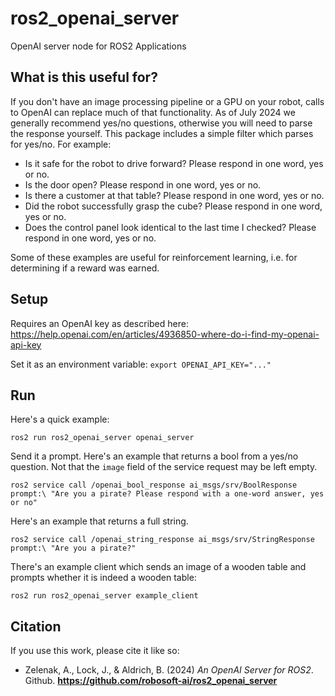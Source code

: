# ros2_openai_server

OpenAI server node for ROS2 Applications

## What is this useful for?

If you don't have an image processing pipeline or a GPU on your robot, calls to OpenAI can replace much of that functionality. As of July 2024 we generally recommend yes/no questions, otherwise you will need to parse the response yourself. This package includes a simple filter which parses for yes/no. For example:

- Is it safe for the robot to drive forward? Please respond in one word, yes or no.
- Is the door open? Please respond in one word, yes or no.
- Is there a customer at that table? Please respond in one word, yes or no.
- Did the robot successfully grasp the cube?  Please respond in one word, yes or no.
- Does the control panel look identical to the last time I checked? Please respond in one word, yes or no.

Some of these examples are useful for reinforcement learning, i.e. for determining if a reward was earned.

## Setup

Requires an OpenAI key as described here: https://help.openai.com/en/articles/4936850-where-do-i-find-my-openai-api-key

Set it as an environment variable: `export OPENAI_API_KEY="..."`

## Run

Here's a quick example:

`ros2 run ros2_openai_server openai_server`

Send it a prompt. Here's an example that returns a bool from a yes/no question. Not that the `image` field of the service request may be left empty.

`ros2 service call /openai_bool_response ai_msgs/srv/BoolResponse prompt:\ "Are you a pirate? Please respond with a one-word answer, yes or no"`

Here's an example that returns a full string.

`ros2 service call /openai_string_response ai_msgs/srv/StringResponse prompt:\ "Are you a pirate?"`

There's an example client which sends an image of a wooden table and prompts whether it is indeed a wooden table:

`ros2 run ros2_openai_server example_client`

## Citation

If you use this work, please cite it like so:

 - Zelenak, A., Lock, J., & Aldrich, B. (2024) *An OpenAI Server for ROS2*. Github. **https://github.com/robosoft-ai/ros2_openai_server**
